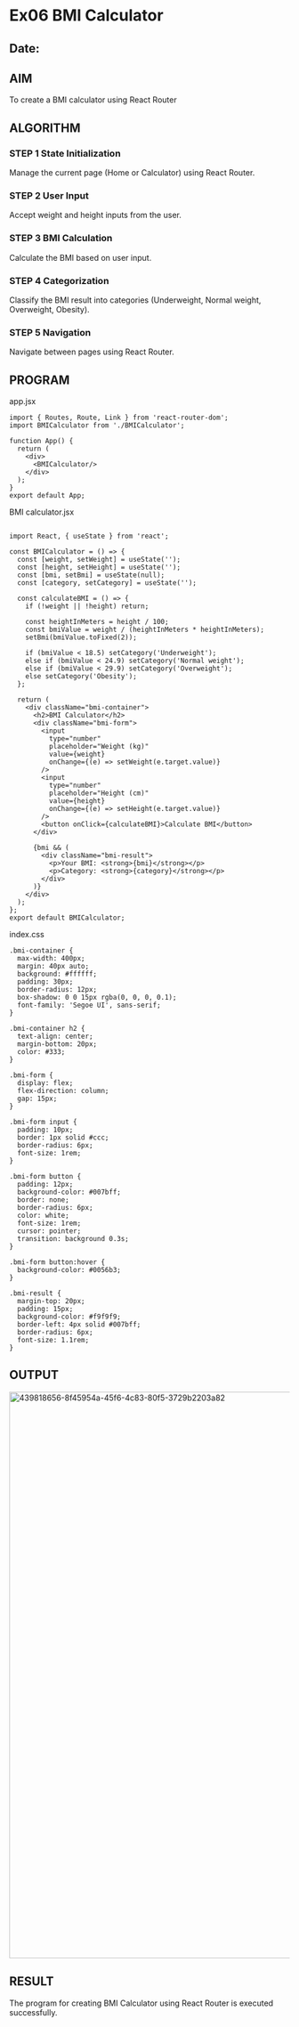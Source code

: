 # Ex06 BMI Calculator
## Date:

## AIM
To create a BMI calculator using React Router 

## ALGORITHM
### STEP 1 State Initialization
Manage the current page (Home or Calculator) using React Router.

### STEP 2 User Input
Accept weight and height inputs from the user.

### STEP 3 BMI Calculation
Calculate the BMI based on user input.

### STEP 4 Categorization
Classify the BMI result into categories (Underweight, Normal weight, Overweight, Obesity).

### STEP 5 Navigation
Navigate between pages using React Router.

## PROGRAM
app.jsx
~~~
import { Routes, Route, Link } from 'react-router-dom';
import BMICalculator from './BMICalculator';

function App() {
  return (
    <div>
      <BMICalculator/>
    </div>
  );
}
export default App;
~~~
BMI calculator.jsx
~~~

import React, { useState } from 'react';

const BMICalculator = () => {
  const [weight, setWeight] = useState('');
  const [height, setHeight] = useState('');
  const [bmi, setBmi] = useState(null);
  const [category, setCategory] = useState('');

  const calculateBMI = () => {
    if (!weight || !height) return;

    const heightInMeters = height / 100;
    const bmiValue = weight / (heightInMeters * heightInMeters);
    setBmi(bmiValue.toFixed(2));

    if (bmiValue < 18.5) setCategory('Underweight');
    else if (bmiValue < 24.9) setCategory('Normal weight');
    else if (bmiValue < 29.9) setCategory('Overweight');
    else setCategory('Obesity');
  };

  return (
    <div className="bmi-container">
      <h2>BMI Calculator</h2>
      <div className="bmi-form">
        <input
          type="number"
          placeholder="Weight (kg)"
          value={weight}
          onChange={(e) => setWeight(e.target.value)}
        />
        <input
          type="number"
          placeholder="Height (cm)"
          value={height}
          onChange={(e) => setHeight(e.target.value)}
        />
        <button onClick={calculateBMI}>Calculate BMI</button>
      </div>

      {bmi && (
        <div className="bmi-result">
          <p>Your BMI: <strong>{bmi}</strong></p>
          <p>Category: <strong>{category}</strong></p>
        </div>
      )}
    </div>
  );
};
export default BMICalculator;
~~~
index.css
~~~
.bmi-container {
  max-width: 400px;
  margin: 40px auto;
  background: #ffffff;
  padding: 30px;
  border-radius: 12px;
  box-shadow: 0 0 15px rgba(0, 0, 0, 0.1);
  font-family: 'Segoe UI', sans-serif;
}

.bmi-container h2 {
  text-align: center;
  margin-bottom: 20px;
  color: #333;
}

.bmi-form {
  display: flex;
  flex-direction: column;
  gap: 15px;
}

.bmi-form input {
  padding: 10px;
  border: 1px solid #ccc;
  border-radius: 6px;
  font-size: 1rem;
}

.bmi-form button {
  padding: 12px;
  background-color: #007bff;
  border: none;
  border-radius: 6px;
  color: white;
  font-size: 1rem;
  cursor: pointer;
  transition: background 0.3s;
}

.bmi-form button:hover {
  background-color: #0056b3;
}

.bmi-result {
  margin-top: 20px;
  padding: 15px;
  background-color: #f9f9f9;
  border-left: 4px solid #007bff;
  border-radius: 6px;
  font-size: 1.1rem;
}
~~~
## OUTPUT
<img width="1902" height="1018" alt="439818656-8f45954a-45f6-4c83-80f5-3729b2203a82" src="https://github.com/user-attachments/assets/4a8bfc86-5c7e-43fe-aa54-c90441266894" />


## RESULT
The program for creating BMI Calculator using React Router is executed successfully.
